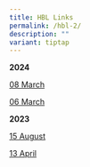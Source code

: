```yaml
---
title: HBL Links
permalink: /hbl-2/
description: ""
variant: tiptap
---
```

<p><strong>2024</strong>
</p>
<p><a href="/hbl-links-for-8-march-2024/" rel="noopener" target="_blank">08 March</a>
</p>
<p><a href="/hbl-links-for-6-march-2024/" rel="noopener" target="_blank">06 March</a>
</p>
<p><strong>2023</strong>
</p>
<p><a href="/hbl-links-for-15-august-2023/" rel="noopener" target="_blank">15 August</a>
</p>
<p><a href="/hbl-links-for-13-april-2023/" rel="noopener" target="_blank">13 April</a>
</p>